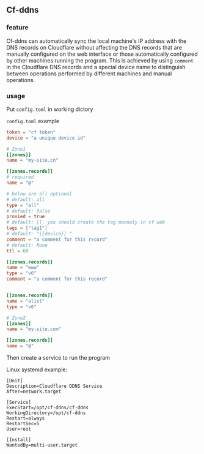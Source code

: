 ## Cf-ddns

### feature
Cf-ddns can automatically sync the local machine's IP address with the DNS records on Cloudflare without affecting the DNS records that are manually configured on the web interface or those automatically configured by other machines running the program. This is achieved by using `comment` in the Cloudflare DNS records and a special device name to distinguish between operations performed by different machines and manual operations.

### usage
Put `config.toml` in working dictory

`config.toml` example
```toml
token = "cf token"
device = "a unique device id"

# Zone1
[[zones]]
name = "my-site.cn"

[[zones.records]]
# required
name = "@"

# below are all optional
# default: all
type = "all"
# default: false
proxied = true
# default: [], you should create the tag mannuly in cf web
tags = ["tag1"]
# default: "[{device}] "
comment = "a comment for this record"
# default: None
ttl = 60

[[zones.records]]
name = "www"
type = "v6"
comment = "a comment for this record"


[[zones.records]]
name = "alist"
type = "v6"

# Zone2
[[zones]]
name = "my-site.com"

[[zones.records]]
name = "@"
```

Then create a service to run the program

Linux systemd example:

```
[Unit]
Description=Cloudflare DDNS Service
After=network.target

[Service]
ExecStart=/opt/cf-ddns/cf-ddns
WorkingDirectory=/opt/cf-ddns
Restart=always
RestartSec=5
User=root

[Install]
WantedBy=multi-user.target
```